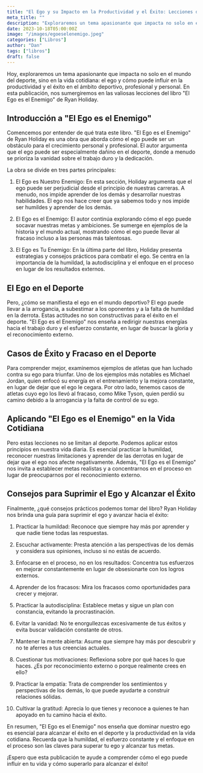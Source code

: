 ```yaml
---
title: "El Ego y su Impacto en la Productividad y el Éxito: Lecciones de ´El Ego es el Enemigo´ de Ryan Holiday"
meta_title: ""
description: "Exploraremos un tema apasionante que impacta no solo en el mundo del deporte, sino en la vida cotidiana: el ego y cómo puede influir en la productividad y el éxito en los ámbitos de tu vida"
date: 2023-10-18T05:00:00Z
image: "/images/egoeselenemigo.jpeg"
categories: ["Libros"]
author: "Dan"
tags: ["libros"]
draft: false
---
```


Hoy, exploraremos un tema apasionante que impacta no solo en el mundo del deporte, sino en la vida cotidiana: el ego y cómo puede influir en la productividad y el éxito en el ámbito deportivo, profesional y personal. En esta publicación, nos sumergiremos en las valiosas lecciones del libro "El Ego es el Enemigo" de Ryan Holiday.

## Introducción a "El Ego es el Enemigo"
Comencemos por entender de qué trata este libro. "El Ego es el Enemigo" de Ryan Holiday es una obra que aborda cómo el ego puede ser un obstáculo para el crecimiento personal y profesional. El autor argumenta que el ego puede ser especialmente dañino en el deporte, donde a menudo se prioriza la vanidad sobre el trabajo duro y la dedicación.

La obra se divide en tres partes principales:

1. El Ego es Nuestro Enemigo: En esta sección, Holiday argumenta que el ego puede ser perjudicial desde el principio de nuestras carreras. A menudo, nos impide aprender de los demás y desarrollar nuestras habilidades. El ego nos hace creer que ya sabemos todo y nos impide ser humildes y aprender de los demás.

2. El Ego es el Enemigo: El autor continúa explorando cómo el ego puede socavar nuestras metas y ambiciones. Se sumerge en ejemplos de la historia y el mundo actual, mostrando cómo el ego puede llevar al fracaso incluso a las personas más talentosas.

4. El Ego es Tu Enemigo: En la última parte del libro, Holiday presenta estrategias y consejos prácticos para combatir el ego. Se centra en la importancia de la humildad, la autodisciplina y el enfoque en el proceso en lugar de los resultados externos.

## El Ego en el Deporte
Pero, ¿cómo se manifiesta el ego en el mundo deportivo? El ego puede llevar a la arrogancia, a subestimar a los oponentes y a la falta de humildad en la derrota. Estas actitudes no son constructivas para el éxito en el deporte. "El Ego es el Enemigo" nos enseña a redirigir nuestras energías hacia el trabajo duro y el esfuerzo constante, en lugar de buscar la gloria y el reconocimiento externo.

## Casos de Éxito y Fracaso en el Deporte
Para comprender mejor, examinemos ejemplos de atletas que han luchado contra su ego para triunfar. Uno de los ejemplos más notables es Michael Jordan, quien enfocó su energía en el entrenamiento y la mejora constante, en lugar de dejar que el ego le cegara. Por otro lado, tenemos casos de atletas cuyo ego los llevó al fracaso, como Mike Tyson, quien perdió su camino debido a la arrogancia y la falta de control de su ego.

## Aplicando "El Ego es el Enemigo" en la Vida Cotidiana
Pero estas lecciones no se limitan al deporte. Podemos aplicar estos principios en nuestra vida diaria. Es esencial practicar la humildad, reconocer nuestras limitaciones y aprender de las derrotas en lugar de dejar que el ego nos afecte negativamente. Además, "El Ego es el Enemigo" nos invita a establecer metas realistas y a concentrarnos en el proceso en lugar de preocuparnos por el reconocimiento externo.

## Consejos para Suprimir el Ego y Alcanzar el Éxito
Finalmente, ¿qué consejos prácticos podemos tomar del libro? Ryan Holiday nos brinda una guía para suprimir el ego y avanzar hacia el éxito:

1. Practicar la humildad: Reconoce que siempre hay más por aprender y que nadie tiene todas las respuestas.

2. Escuchar activamente: Presta atención a las perspectivas de los demás y considera sus opiniones, incluso si no estás de acuerdo.

3. Enfocarse en el proceso, no en los resultados: Concentra tus esfuerzos en mejorar constantemente en lugar de obsesionarte con los logros externos.

4. Aprender de los fracasos: Mira los fracasos como oportunidades para crecer y mejorar.

5. Practicar la autodisciplina: Establece metas y sigue un plan con constancia, evitando la procrastinación.

6. Evitar la vanidad: No te enorgullezcas excesivamente de tus éxitos y evita buscar validación constante de otros.

7. Mantener la mente abierta: Asume que siempre hay más por descubrir y no te aferres a tus creencias actuales.

8. Cuestionar tus motivaciones: Reflexiona sobre por qué haces lo que haces. ¿Es por reconocimiento externo o porque realmente crees en ello?

9. Practicar la empatía: Trata de comprender los sentimientos y perspectivas de los demás, lo que puede ayudarte a construir relaciones sólidas.

10. Cultivar la gratitud: Aprecia lo que tienes y reconoce a quienes te han apoyado en tu camino hacia el éxito.

En resumen, "El Ego es el Enemigo" nos enseña que dominar nuestro ego es esencial para alcanzar el éxito en el deporte y la productividad en la vida cotidiana. Recuerda que la humildad, el esfuerzo constante y el enfoque en el proceso son las claves para superar tu ego y alcanzar tus metas.

¡Espero que esta publicación te ayude a comprender cómo el ego puede influir en tu vida y cómo superarlo para alcanzar el éxito!